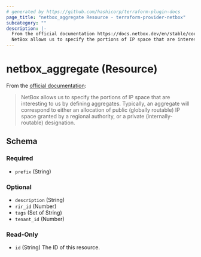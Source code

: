 ```yaml
---
# generated by https://github.com/hashicorp/terraform-plugin-docs
page_title: "netbox_aggregate Resource - terraform-provider-netbox"
subcategory: ""
description: |-
  From the official documentation https://docs.netbox.dev/en/stable/core-functionality/ipam/#aggregates:
  NetBox allows us to specify the portions of IP space that are interesting to us by defining aggregates. Typically, an aggregate will correspond to either an allocation of public (globally routable) IP space granted by a regional authority, or a private (internally-routable) designation.
---
```


# netbox_aggregate (Resource)

From the [official documentation](https://docs.netbox.dev/en/stable/core-functionality/ipam/#aggregates):

> NetBox allows us to specify the portions of IP space that are interesting to us by defining aggregates. Typically, an aggregate will correspond to either an allocation of public (globally routable) IP space granted by a regional authority, or a private (internally-routable) designation.



<!-- schema generated by tfplugindocs -->
## Schema

### Required

- `prefix` (String)

### Optional

- `description` (String)
- `rir_id` (Number)
- `tags` (Set of String)
- `tenant_id` (Number)

### Read-Only

- `id` (String) The ID of this resource.


